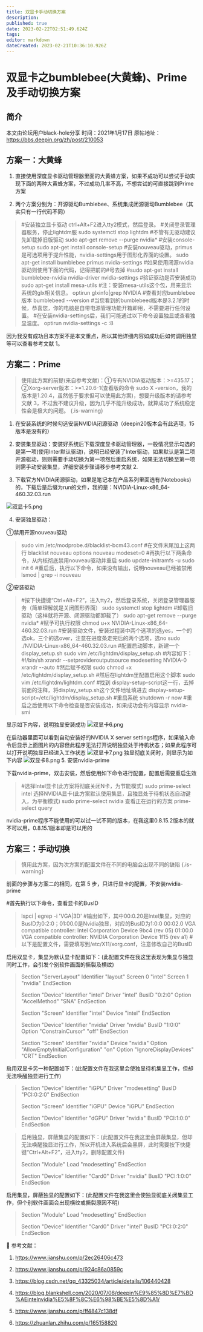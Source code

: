 ```yaml
---
title: 双显卡手动切换方案
description: 
published: true
date: 2023-02-22T02:51:49.624Z
tags: 
editor: markdown
dateCreated: 2023-02-21T10:36:10.926Z
---
```


# 双显卡之bumblebee(大黄蜂)、Prime及手动切换方案

## 简介
本文由论坛用户black-hole分享
时间：2021年1月17日
原帖地址：https://bbs.deepin.org/zh/post/210053


## 方案一：大黄蜂

1. 直接使用深度显卡驱动管理器里面的大黄蜂方案，如果不成功可以尝试手动实现下面的两种大黄蜂方案，不过成功几率不高，不想尝试的可直接跳到Prime方案

2. 两个方案分别为：开源驱动Bumblebee、系统集成闭源驱动Bumblebee（其实只有一行代码不同）

> #安装独立显卡驱动
> ctrl+Alt+F2进入tty2模式，然后登录。
> #关闭登录管理器服务，停止lightdm服
> sudo systemctl stop lightdm
> #不管有无驱动建议先卸载掉旧版驱动
> sudo apt-get remove --purge nvidia*
> #安装console-setup
> sudo apt-get install console-setup
> #安装nouveau驱动，primus是可选项用于提升性能，nvidia-settings用于图形化界面的设置。
> sudo apt-get install bumblebee primus nvidia-settings
> #如果使用闭源nvidia驱动则使用下面的代码，记得把前的#号去掉
> #sudo apt-get install bumblebee-nvidia nvidia-driver nvidia-settings
> #验证驱动是否安装成功
> sudo apt-get install mesa-utils
> #注：安装mesa-utils这个包，用来显示系统的glx相关信息。
> optirun glxinfo|grep NVIDIA
> #查看对应bumblebee版本
> bumblebeed --version
> #当您看到的bumblebeed版本是3.2.1的时候，恭喜您，你的电脑是自带电源管理功能开箱即用，不需要进行任何设置。
> #在安装nvidia-settings后，我们可能通过以下命令设置独显或查看独显温度。
> optirun nvidia-settings -c :8

因为我没有成功且本方案不是本文重点，所以其他详细内容如成功后如何调用独显等可以查看参考文献 1。

## 方案二：Prime

> 使用此方案的前提(来自参考文献)：①专有NVIDIA驱动版本：>=435.17；②Xorg-server版本：>=1.20.6-1(查看版的命令 sudo X -version，我的版本是1.20.4，虽然低于要求但可以使用此方案)，想要升级版本的请参考文献 3，不过我不建议升级，因为几乎不能升级成功，就算成功了系统稳定性会是极大的问题。
{.is-warning}


1. 在安装系统的时候勾选安装NVIDIA闭源驱动（deepin20版本会有此选项，15版本是没有的）

2. 安装集显驱动：安装好系统后下载深度显卡驱动管理器，一般情况显示勾选的是第一项(使用Inter默认驱动)，说明已经安装了Inter驱动，如果默认是第二项开源驱动，则则需要手动切换为第一项然后重启系统，如果无法切换至第一项则需手动安装集显，详细安装步骤请移步参考文献 2.

3. 下载官方NVIDIA闭源驱动，如果是笔记本在产品系列里面选有(Notebooks)的，下载后是后缀为run的文件，我的是：NVIDIA-Linux-x86_64-460.32.03.run

![双显卡5.png](/图片存储/双显卡5.png)

4. 安装独显驱动：

①禁用开源nouveau驱动
> 
> sudo vim /etc/modprobe.d/blacklist-bcm43.conf
> #在文件末尾加上这两行
> blacklist nouveau
> options nouveau modeset=0
> #再执行以下两条命令，从内核彻底禁用nouveau驱动并重启
> sudo update-initramfs -u
> sudo init 6
> #重启后，执行以下命令，如果没有输出，说明nouveau已经被禁用
> lsmod | grep -i nouveau
> 
②安装驱动

> #按下快捷键“Ctrl+Alt+F2”，进入tty2，然后登录系统，关闭登录管理器服务（简单理解就是关闭图形界面）
> sudo systemctl stop lightdm
> #卸载旧驱动（这样就将开源、闭源驱动都卸载了）
> sudo apt-get remove --purge nvidia*
> #赋予可执行权限
> chmod u+x NVIDIA-Linux-x86_64-460.32.03.run
> #安装驱动文件，安装过程装中两个选项的选yes，一个的选ok，三个的选over，注意在进度条走完后的两个选项，选no
> sudo ./NVIDIA-Linux-x86_64-460.32.03.run
> #配置启动脚本，新建一个display_setup.sh
> sudo vim /etc/lightdm/display_setup.sh
> #内容如下：
> #!/bin/sh
> xrandr --setprovideroutputsource modesetting NVIDIA-0
> xrandr --auto
> #然后赋予权限
> sudo chmod +x /etc/lightdm/display_setup.sh
> #然后在lightdm里配置启用这个脚本
> sudo vim /etc/lightdm/lightdm.conf
> #找到 display-setup-script这一行，去掉前面的注释，将display_setup.sh这个文件地址填进去
> display-setup-script=/etc/lightdm/display_setup.sh
> #重启系统
> shutdown -r now
> #重启之后使用以下命令检查是否安装成功，如果成功会有内容显示
> nvidia-smi

显示如下内容，说明独显安装成功
![双显卡6.png](/图片存储/双显卡6.png)

在启动器里面可以看到自动安装好的NVIDIA X server settings程序，如果输入命令后显示上面图片的内容但此程序无法打开说明独显处于待机状态；如果此程序可以打开说明独显已经进入工作状态
![双显卡7.png](/图片存储/双显卡7.png)
独显彻底关闭时，则显示为如下内容
![双显卡8.png](/图片存储/双显卡8.png)
5. 安装nvidia-prime

下载nvidia-prime，双击安装，然后使用如下命令进行配置，配置后需要重启生效

> #选择Intel显卡(此方案将彻底关闭N卡，为节能模式)
> sudo prime-select intel
> 选择NVIDIA显卡(此方案默认使用集显，且独显处于待机状态自动键入，为平衡模式)
> sudo prime-select nvidia
> 查看正在运行的方案
> prime-select query
> 
nvidia-prime程序不能使用的可以试一试不同的版本，在我这里0.8.15.2版本的就不可以用，0.8.15.1版本却是可以用的

## 方案三：手动切换

> 慎用此方案，因为次方案的配置文件在不同的电脑会出现不同的缺陷
{.is-warning}


前面的步骤与方案二的相同，在第 5 步，只进行显卡的配置，不安装nvidia-prime

#首先执行以下命令，查看显卡的BusID
> lspci | egrep -i 'VGA|3D'
> #输出如下，其中00:0.20是Intel集显，对应的BusID为0:2:0；01:00.0是Nvidia独显，对应的BusID为1:0:0
> 00:02.0 VGA compatible controller: Intel Corporation Device 9bc4 (rev 05)
> 01:00.0 VGA compatible controller: NVIDIA Corporation Device 1f15 (rev a1)
> #以下是配置文件，需要填写到/etc/X11/xorg.conf，注意修改自己的BusID

启用双显卡，集显为默认显卡配置如下：(此配置文件在我这里表现为集显与独显同时工作，会引发个别软件画面的撕裂及横纹)
> 
> Section "ServerLayout"
>     Identifier "layout"
>     Screen 0 "intel"
>     Screen 1 "nvidia"
> EndSection
> 
> Section "Device"
>     Identifier "intel"
>     Driver "intel"
>     BusID "0:2:0"
>     Option "AccelMethod" "SNA"
> EndSection
> 
> Section "Screen"
>     Identifier "intel"
>     Device "intel"
> EndSection
> 
> Section "Device"
>     Identifier "nvidia"
>     Driver "nvidia"
>     BusID "1:0:0"
>     Option "ConstrainCursor" "off"
> EndSection
> 
> Section "Screen"
>     Identifier "nvidia"
>     Device "nvidia"
>     Option "AllowEmptyInitialConfiguration" "on"
>     Option "IgnoreDisplayDevices" "CRT"
> EndSection
> 
启用双显卡另一种配置如下：(此配置文件在我这里会使独显待机集显工作，但却无法唤醒独显进行工作)

> Section "Device"
>   Identifier "iGPU"
>   Driver "modesetting"
>   BusID "PCI:0:2:0"
> EndSection
>  
> Section "Screen"
>   Identifier "iGPU"
>   Device "iGPU"
> EndSection
>  
> Section "Device"
>   Identifier "dGPU"
>   Driver "nvidia"
>   BusID  "PCI:1:0:0"
> EndSection

> 启用独显，屏蔽集显的配置如下：(此配置文件在我这里会屏蔽集显，但却无法唤醒独显进行工作，所以开机进入系统后会黑屏，此时需要按下快捷键“Ctrl+Alt+F2”，进入tty2，删除配置文件)
> 
> Section "Module"
>     Load "modesetting"
> EndSection
> 
> Section "Device"
>     Identifier "Card0"
>     Driver "nvidia"
>     BusID  "PCI:1:0:0"
> EndSection

启用集显，屏蔽独显的配置如下：(此配置文件在我这里会使独显彻底关闭集显工作，但个别软件画面会出现横纹或撕裂原因不明)

> Section "Module"
>     Load "modesetting"
> EndSection
> 
> Section "Device"
>     Identifier "Card0"
>     Driver "intel"
>     BusID "PCI:0:2:0"
> EndSection


📃 参考文献：

1. https://www.jianshu.com/p/2ec26406c473

2. https://www.jianshu.com/p/924c86a0859c

3. https://blog.csdn.net/qq_43325034/article/details/106440428

4. https://blog.blankshell.com/2020/07/08/deepin%E9%85%8D%E7%BD%AEintelnvidia%E5%8F%8C%E6%98%BE%E5%8D%A1/

5. https://www.jianshu.com/p/ff4847c138df

6. https://zhuanlan.zhihu.com/p/165158820